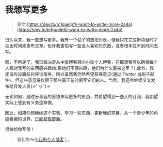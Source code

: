 # 我想写更多

> 原文:[https://dev.to/m1guelpf/i-want-to-write-more-2a4a](https://dev.to/m1guelpf/i-want-to-write-more-2a4a)

很久以来，我一直想写更多。我有一个帖子的想法列表，但我只在完成新项目时才抽出时间来发布文章。也许我害怕写一些没人喜欢的东西，或者根本找不到时间去写。

嗯，不再是了。我已经决定从中型博客转向小型个人博客，在那里我可以确保每个人都对我写的东西感兴趣(如果他们不感兴趣，他们为什么要来这里？).此外，我还没有设置任何评论服务，所以虽然我仍然希望获得意见(通过 Twitter 或电子邮件)，但这些意见将仅限于那些真正花时间写它们的人。当然，我还会继续交叉发布给开发人员(☞ﾟヮﾟ)☞

无论如何，通过分享我的妥协来写更多的东西，并希望得到一些人的订阅，我期望实际上感到有义务这样做。

因此，如果你想继续这个实验，学习一些东西，更新我的项目，从一个青少年的角度看编码世界，[订阅获取更新](https://blog.miguelpiedrafita.com/starting-a-blog/#subscribe)。

很快给你写信！

> 最初发布在[我的个人博客](https://blog.miguelpiedrafita.com/starting-a-blog)上。
